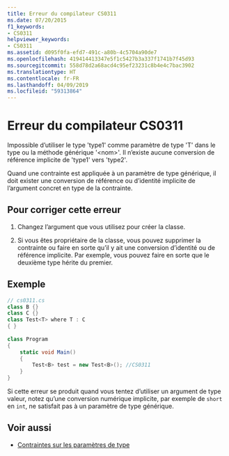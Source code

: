 ```yaml
---
title: Erreur du compilateur CS0311
ms.date: 07/20/2015
f1_keywords:
- CS0311
helpviewer_keywords:
- CS0311
ms.assetid: d095f0fa-efd7-491c-a80b-4c5704a90de7
ms.openlocfilehash: 419414413347e5f1c5427b3a337f1741b7f45d93
ms.sourcegitcommit: 558d78d2a68acd4c95ef23231c8b4e4c7bac3902
ms.translationtype: HT
ms.contentlocale: fr-FR
ms.lasthandoff: 04/09/2019
ms.locfileid: "59313864"
---
```

# <a name="compiler-error-cs0311"></a>Erreur du compilateur CS0311

Impossible d’utiliser le type 'type1' comme paramètre de type 'T' dans le type ou la méthode générique '\<nom>'. Il n’existe aucune conversion de référence implicite de 'type1' vers 'type2'.  
  
 Quand une contrainte est appliquée à un paramètre de type générique, il doit exister une conversion de référence ou d’identité implicite de l’argument concret en type de la contrainte.  
  
## <a name="to-correct-this-error"></a>Pour corriger cette erreur  
  
1. Changez l’argument que vous utilisez pour créer la classe.  
  
2. Si vous êtes propriétaire de la classe, vous pouvez supprimer la contrainte ou faire en sorte qu’il y ait une conversion d’identité ou de référence implicite. Par exemple, vous pouvez faire en sorte que le deuxième type hérite du premier.  
  
## <a name="example"></a>Exemple  
  
```csharp  
// cs0311.cs  
class B {}  
class C {}  
class Test<T> where T : C  
{ }  
  
class Program  
{  
    static void Main()  
    {  
        Test<B> test = new Test<B>(); //CS0311  
    }  
}  
```  
  
 Si cette erreur se produit quand vous tentez d’utiliser un argument de type valeur, notez qu’une conversion numérique implicite, par exemple de `short` en `int`, ne satisfait pas à un paramètre de type générique.  
  
## <a name="see-also"></a>Voir aussi

- [Contraintes sur les paramètres de type](../../../csharp/programming-guide/generics/constraints-on-type-parameters.md)
